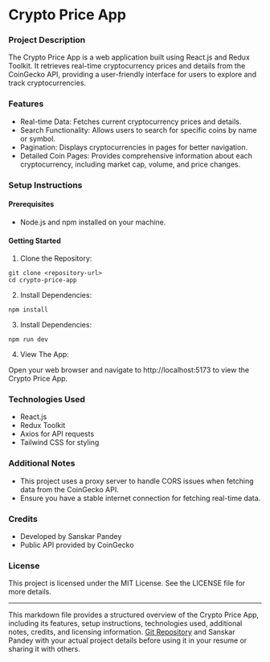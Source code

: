 # Crypto Price App

### Project Description

The Crypto Price App is a web application built using React.js and Redux Toolkit. It retrieves real-time cryptocurrency prices and details from the CoinGecko API, providing a user-friendly interface for users to explore and track cryptocurrencies.

### Features

- Real-time Data: Fetches current cryptocurrency prices and details.
- Search Functionality: Allows users to search for specific coins by name or symbol.
- Pagination: Displays cryptocurrencies in pages for better navigation.
- Detailed Coin Pages: Provides comprehensive information about each cryptocurrency, including market cap, volume, and price changes.

### Setup Instructions

#### Prerequisites

- Node.js and npm installed on your machine.

#### Getting Started

1. Clone the Repository:

```
git clone <repository-url>
cd crypto-price-app
```

2. Install Dependencies:

```
npm install
```

3. Install Dependencies:

```
npm run dev
```

4. View The App:

Open your web browser and navigate to http://localhost:5173 to view the Crypto Price App.

### Technologies Used

- React.js
- Redux Toolkit
- Axios for API requests
- Tailwind CSS for styling

### Additional Notes

- This project uses a proxy server to handle CORS issues when fetching data from the CoinGecko API.
- Ensure you have a stable internet connection for fetching real-time data.

### Credits

- Developed by Sanskar Pandey
- Public API provided by CoinGecko

### License
This project is licensed under the MIT License. See the LICENSE file for more details.

---

This markdown file provides a structured overview of the Crypto Price App, including its features, setup instructions, technologies used, additional notes, credits, and licensing information. [Git Repository](https://github.com/sanskar127/react-cryptocurrency-dashboard) and Sanskar Pandey with your actual project details before using it in your resume or sharing it with others.